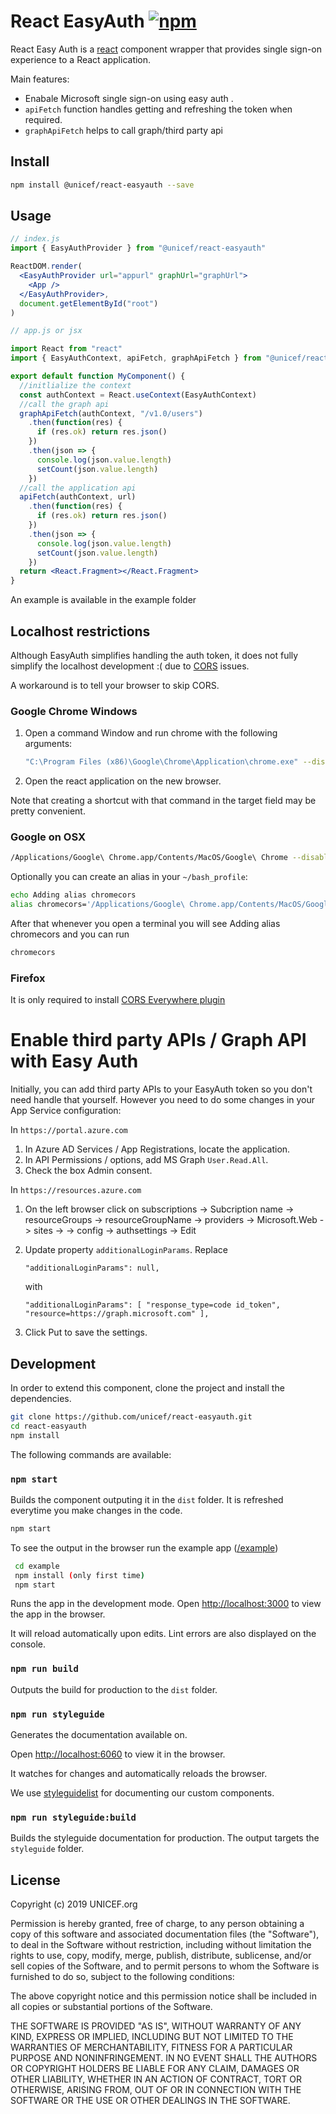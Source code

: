 # React EasyAuth [![npm](https://img.shields.io/npm/v/@unicef/react-easyauth.svg?style=flat-square)](https://www.npmjs.com/package/@unicef/react-easyauth)


React Easy Auth is a [react](https://reactjs.org/) component wrapper that provides single sign-on experience to a React application. 

Main features:
 * Enabale Microsoft single sign-on using easy auth .
 * `apiFetch` function handles getting and refreshing the token when required.
 * `graphApiFetch` helps to call graph/third party api

## Install

 ```bash
 npm install @unicef/react-easyauth --save
```

## Usage

```jsx
// index.js
import { EasyAuthProvider } from "@unicef/react-easyauth"

ReactDOM.render(
  <EasyAuthProvider url="appurl" graphUrl="graphUrl">
    <App />
  </EasyAuthProvider>,
  document.getElementById("root")
)

// app.js or jsx

import React from "react"
import { EasyAuthContext, apiFetch, graphApiFetch } from "@unicef/react-easyauth"

export default function MyComponent() {
  //initlialize the context
  const authContext = React.useContext(EasyAuthContext)
  //call the graph api
  graphApiFetch(authContext, "/v1.0/users")
    .then(function(res) {
      if (res.ok) return res.json()
    })
    .then(json => {
      console.log(json.value.length)
      setCount(json.value.length)
    })
  //call the application api
  apiFetch(authContext, url)
    .then(function(res) {
      if (res.ok) return res.json()
    })
    .then(json => {
      console.log(json.value.length)
      setCount(json.value.length)
    })
  return <React.Fragment></React.Fragment>
}
```

An example is available in the example folder

## Localhost restrictions

Although EasyAuth simplifies handling the auth token, it does not fully simplify the localhost development :( due to [CORS](https://developer.mozilla.org/en-US/docs/Web/HTTP/CORS) issues.

A workaround is to tell your browser to skip CORS.

### Google Chrome Windows

1. Open a command Window and run chrome with the following arguments:
   ```bash
   "C:\Program Files (x86)\Google\Chrome\Application\chrome.exe" --disable-web-security --disable-gpu --user-data-dir=~/chromeTemp'
   ```
2. Open the react application on the new browser.

Note that creating a shortcut with that command in the target field may be pretty convenient.

### Google on OSX 

```bash
/Applications/Google\ Chrome.app/Contents/MacOS/Google\ Chrome --disable-web-security --disable-gpu --user-data-dir=~/chromeTemp

```

Optionally you can create an alias in your `~/bash_profile`:

```bash
echo Adding alias chromecors
alias chromecors='/Applications/Google\ Chrome.app/Contents/MacOS/Google\ Chrome --disable-web-security --disable-gpu --user-data-dir=~/chromeTemp'
```
After that whenever you open a terminal you will see Adding alias chromecors and you can run

```bash
chromecors
```

### Firefox
It is only required to install [CORS Everywhere plugin](https://addons.mozilla.org/en-US/firefox/addon/cors-everywhere/)


# Enable third party APIs / Graph API with Easy Auth
Initially, you can add third party APIs to your EasyAuth token so you don't need handle that yourself. However you need to do some changes in your App Service configuration:

In `https://portal.azure.com` 

1. In Azure AD Services / App Registrations, locate the application.
2. In API Permissions / options, add MS Graph `User.Read.All`.
3. Check the box Admin consent.

In `https://resources.azure.com`

1. On the left browser click on subscriptions -> Subcription name -> resourceGroups -> resourceGroupName -> providers -> Microsoft.Web -> sites -> <Appname> -> config -> authsettings -> Edit

2. Update property `additionalLoginParams`. Replace
   ```
   "additionalLoginParams": null,
   ```
   with
   ```
   "additionalLoginParams": [ "response_type=code id_token", "resource=https://graph.microsoft.com" ],
   ```

3. Click Put to save the settings.

## Development

In order to extend this component, clone the project and install the dependencies.

```bash
git clone https://github.com/unicef/react-easyauth.git
cd react-easyauth
npm install
```

The following commands are available: 

### `npm start`

Builds the component outputing it in the `dist` folder. It is refreshed everytime you make changes in the code.

```bash
npm start
```

To see the output in the browser run the example app ([/example](https://github.com/unicef/material-ui-currency-textfield/tree/master/example))

```bash
 cd example 
 npm install (only first time)
 npm start
 ```
Runs the app in the development mode. Open [http://localhost:3000](http://localhost:3000) to view the app in the browser.

It will reload automatically upon edits. Lint errors are also displayed on the console.


### `npm run build`

Outputs the build for production to the `dist` folder.

### `npm run styleguide`
Generates the documentation available on.

Open [http://localhost:6060](http://localhost:6060) to view it in the browser.

It watches for changes and automatically reloads the browser.

We use [styleguidelist](https://react-styleguidist.js.org/) for documenting our custom components.

### `npm run styleguide:build`
Builds the styleguide documentation for production. The output targets the `styleguide` folder.

## License

Copyright (c) 2019 UNICEF.org

Permission is hereby granted, free of charge, to any person obtaining a copy
of this software and associated documentation files (the "Software"), to deal
in the Software without restriction, including without limitation the rights
to use, copy, modify, merge, publish, distribute, sublicense, and/or sell
copies of the Software, and to permit persons to whom the Software is
furnished to do so, subject to the following conditions:

The above copyright notice and this permission notice shall be included in all
copies or substantial portions of the Software.

THE SOFTWARE IS PROVIDED "AS IS", WITHOUT WARRANTY OF ANY KIND, EXPRESS OR
IMPLIED, INCLUDING BUT NOT LIMITED TO THE WARRANTIES OF MERCHANTABILITY,
FITNESS FOR A PARTICULAR PURPOSE AND NONINFRINGEMENT. IN NO EVENT SHALL THE
AUTHORS OR COPYRIGHT HOLDERS BE LIABLE FOR ANY CLAIM, DAMAGES OR OTHER
LIABILITY, WHETHER IN AN ACTION OF CONTRACT, TORT OR OTHERWISE, ARISING FROM,
OUT OF OR IN CONNECTION WITH THE SOFTWARE OR THE USE OR OTHER DEALINGS IN THE
SOFTWARE.

